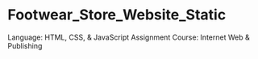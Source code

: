 # Footwear_Store_Website_Static
Language: HTML, CSS,  &amp; JavaScript 
Assignment Course: Internet Web & Publishing
